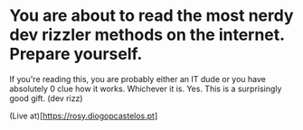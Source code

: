 # You are about to read the most nerdy dev rizzler methods on the internet. Prepare yourself.

If you're reading this, you are probably either an IT dude or you have absolutely 0 clue how it works. Whichever it is. Yes. This is a surprisingly good gift. (dev rizz)

(Live at)[https://rosy.diogopcastelos.pt]
